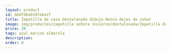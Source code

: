 ```yaml
---
layout: product
id: bbd7d6a019febe2f
title: Zapatilla de casa destalonada dibujo Nunca dejes de soñar
image: img/productos/zapatilla señora invierno/destalonada/Zapatilla de casa destalonada dibujo Nunca dejes de soñar=20=azul marino alberola.webp
price: 20
tags: azul marino alberola
description: 
order: 0
---
```

